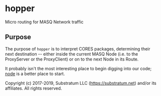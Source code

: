 # hopper
Micro routing for MASQ Network traffic

## Purpose
The purpose of `hopper` is to interpret CORES packages, determining their next destination --
either inside the current MASQ Node (i.e. to the ProxyServer or the ProxyClient)
or on to the next Node in its Route.

It probably isn't the most interesting place to begin digging into our code;
[node](https://github.com/MASQ-Project/Node/tree/master/node)
is a better place to start.


Copyright (c) 2017-2019, Substratum LLC (https://substratum.net) and/or its affiliates. All rights reserved.
